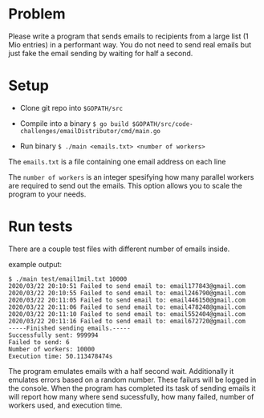 # Problem
Please write a program that sends emails to recipients from a large list (1 Mio entries) in a
performant way.
You do not need to send real emails but just fake the email sending by waiting for half a second.

# Setup

- Clone git repo into `$GOPATH/src`

- Compile into a binary `$ go build $GOPATH/src/code-challenges/emailDistributor/cmd/main.go`

- Run binary `$ ./main <emails.txt> <number of workers>`

The `emails.txt` is a file containing one email address on each line

The `number of workers` is an integer spesifying how many parallel workers are required to send out
the emails. This option allows you to scale the program to your needs.

# Run tests

There are a couple test files with different number of emails inside. 

example output:
```
$ ./main test/email1mil.txt 10000
2020/03/22 20:10:51 Failed to send email to: email177843@gmail.com
2020/03/22 20:10:55 Failed to send email to: email246790@gmail.com
2020/03/22 20:11:05 Failed to send email to: email446150@gmail.com
2020/03/22 20:11:06 Failed to send email to: email478248@gmail.com
2020/03/22 20:11:10 Failed to send email to: email552404@gmail.com
2020/03/22 20:11:16 Failed to send email to: email672720@gmail.com
-----Finished sending emails.-----
Successfully sent: 999994
Failed to send: 6
Number of workers: 10000
Execution time: 50.113478474s
```

The program emulates emails with a half second wait. Additionally it emulates errors based on a
random number. These failurs will be logged in the console. When the program has completed its task
of sending emails it will report how many where send sucessfully, how many failed, number of workers
used, and execution time.

